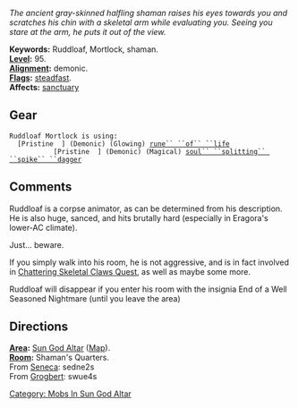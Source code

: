 *The ancient gray-skinned halfling shaman raises his eyes towards you
and scratches his chin with a skeletal arm while evaluating you. Seeing
you stare at the arm, he puts it out of the view.*

**Keywords:** Ruddloaf, Mortlock, shaman.  
**[Level](Level.md "wikilink"):** 95.  
**[Alignment](Alignment.md "wikilink"):** demonic.  
**[Flags](:Category:_Mob_Types.md "wikilink"):**
[steadfast](Sentinel_Mobs.md "wikilink").  
**Affects:** [sanctuary](Sanctuary.md "wikilink")  

## Gear

`Ruddloaf Mortlock is using:`  
<worn around neck>`  [Pristine  ] (Demonic) (Glowing) `[`rune`` ``of`` ``life`](Rune_Of_Life.md "wikilink")  
<wielded>`           [Pristine  ] (Demonic) (Magical) `[`soul`` ``splitting`` ``spike`` ``dagger`](Soul_Splitting_Spike_Dagger.md "wikilink")

## Comments

Ruddloaf is a corpse animator, as can be determined from his
description. He is also huge, sanced, and hits brutally hard (especially
in Eragora's lower-AC climate).

Just... beware.

If you simply walk into his room, he is not aggressive, and is in fact
involved in [Chattering Skeletal Claws
Quest](Chattering_Skeletal_Claws_Quest "wikilink"), as well as maybe
some more.

Ruddloaf will disappear if you enter his room with the insignia End of a
Well Seasoned Nightmare (until you leave the area)

## Directions

**[Area](:Category:_Areas.md "wikilink"):** [Sun God
Altar](:Category:_Sun_God_Altar.md "wikilink")
([Map](Sun_God_Altar_Map.md "wikilink")).  
**[Room](:Category:_Rooms.md "wikilink"):** Shaman's Quarters.  
From [Seneca](Seneca_Rotberry.md "wikilink"): sedne2s  
From [Grogbert](Grogbert_Thunderbeard.md "wikilink"): swue4s

[Category: Mobs In Sun God
Altar](Category:_Mobs_In_Sun_God_Altar "wikilink")
